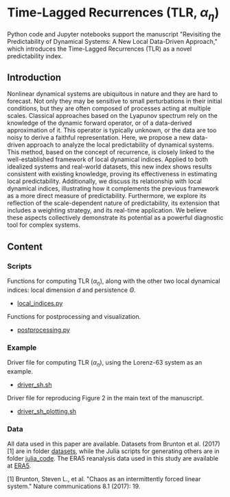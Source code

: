 # Time-Lagged Recurrences (TLR, $\alpha_\eta$)

Python code and Jupyter notebooks support the manuscript "Revisiting the Predictability of Dynamical Systems: A New Local Data-Driven Approach," which introduces the Time-Lagged Recurrences (TLR) as a novel predictability index.

## Introduction

Nonlinear dynamical systems are ubiquitous in nature and they are hard to forecast. Not only they may be sensitive to small perturbations in their initial conditions, but they are often composed of processes acting at multiple scales. Classical approaches based on the Lyapunov spectrum rely on the knowledge of the dynamic forward operator, or of a data-derived approximation of it. This operator is typically unknown, or the data are too noisy to derive a faithful representation. Here, we propose a new data-driven approach to analyze the local predictability of dynamical systems. This method, based on the concept of recurrence, is closely linked to the well-established framework of local dynamical indices. Applied to both idealized systems and real-world datasets, this new index shows results consistent with existing knowledge, proving its effectiveness in estimating local predictability. Additionally, we discuss its relationship with local dynamical indices, illustrating how it complements the previous framework as a more direct measure of predictability. Furthermore, we explore its reflection of the scale-dependent nature of predictability, its extension that includes a weighting strategy, and its real-time application. We believe these aspects collectively demonstrate its potential as a powerful diagnostic tool for complex systems.
 
## Content

### Scripts

Functions for computing TLR ($\alpha_\eta$), along with the other two local dynamical indices: local dimension $d$ and persistence $\Theta$.
* [local_indices.py](scripts/local_indices.py)

Functions for postprocessing and visualization.
* [postprocessing.py](scripts/postprocessing.py)

### Example

Driver file for computing TLR ($\alpha_\eta$), using the Lorenz-63 system as an example.
* [driver_sh.sh](example/driver_sh.sh)

Driver file for reproducing Figure 2 in the main text of the manuscript.
* [driver_sh_plotting.sh](example/driver_sh_plotting.sh)

### Data

All data used in this paper are available. Datasets from Brunton et al. (2017) [1] are in folder [datasets](data/datasets), while the Julia scripts for generating others are in folder [julia_code](data/julia_code). The ERA5 reanalysis data used in this study are available at [ERA5](https://cds.climate.copernicus.eu/#!/search?text=ERA5&type=dataset).


[1] Brunton, Steven L., et al. "Chaos as an intermittently forced linear system." Nature communications 8.1 (2017): 19.

